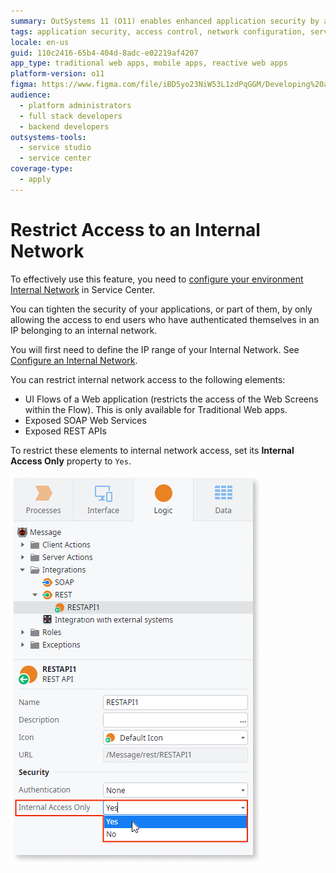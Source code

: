 ```yaml
---
summary: OutSystems 11 (O11) enables enhanced application security by allowing internal network access restrictions for UI flows, SOAP web services, and REST APIs.
tags: application security, access control, network configuration, service center, environment configuration
locale: en-us
guid: 110c2416-65b4-404d-8adc-e02219af4207
app_type: traditional web apps, mobile apps, reactive web apps
platform-version: o11
figma: https://www.figma.com/file/iBD5yo23NiW53L1zdPqGGM/Developing%20an%20Application?node-id=280:126
audience:
  - platform administrators
  - full stack developers
  - backend developers
outsystems-tools:
  - service studio
  - service center
coverage-type:
  - apply
---
```


# Restrict Access to an Internal Network

<div class="info" markdown="1">

To effectively use this feature, you need to [configure your environment Internal Network](https://success.outsystems.com/Documentation/11/Managing_the_Applications_Lifecycle/Secure_the_Applications/Configure_an_Internal_Network) in Service Center.
</div>

You can tighten the security of your applications, or part of them, by only allowing the access to end users who have authenticated themselves in an IP belonging to an internal network.

<div class="info" markdown="1">

You will first need to define the IP range of your Internal Network. See [Configure an Internal Network](<configure-internal-network.md>).

</div>

You can restrict internal network access to the following elements:

* UI Flows of a Web application (restricts the access of the Web Screens within the Flow). This is only available for Traditional Web apps.
* Exposed SOAP Web Services
* Exposed REST APIs

To restrict these elements to internal network access, set its **Internal Access Only** property to `Yes`.

![Screenshot showing how to set the Internal Access Only property to Yes for restricting access to internal networks](images/internal-network-set-ss.png "Setting Internal Access Only Property")
